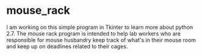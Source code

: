 # mouse_rack

I am working on this simple program in Tkinter to learn more about python 2.7. The mouse rack program is intended to help 
lab workers who are responsible for mouse husbandry keep track of what's in their mouse room and keep up on deadlines
related to their cages.
